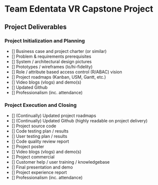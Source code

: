 # Team Edentata VR Capstone Project
## Project Deliverables

### Project Initialization and Planning
- [] Business case and project charter (or similar)
- [] Problem & requirements prerequisites
- [] System / architectural design pictures
- [] Prototypes / wireframes (lo/hi-fidelity)
- [] Role / attribute based access control (R/ABAC) vision
- [] Project roadmaps (Kanban, USM, Gantt, etc.)
- [] Video blogs (vlogs) and demo(s)
- [] Updated Github
- [] Professionalism (inc. attendance)

### Project Execution and Closing
- [] (Continually) Updated project roadmaps
- [] (Continually) Updated Github (highly readable on project delivery)
- [] Project source code
- [] Code testing plan / results
- [] User testing plan / results
- [] Code quality review report
- [] Project poster
- [] Video blogs (vlogs) and demo(s)
- [] Project commercial
- [] Customer help / user training / knowledgebase
- [] Final presentation and demo
- [] Project experience report
- [] Professionalism (inc. attendance)